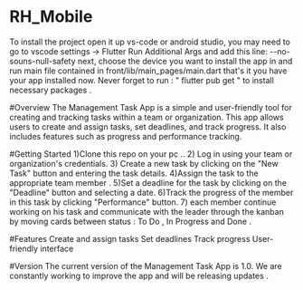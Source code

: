 # RH_Mobile
To install the project open it up vs-code or android studio,
you may need to go to vscode settings -> Flutter Run Additional Args and add this line: --no-souns-null-safety
next, choose the device you want to install the app in and run main file contained in front/lib/main_pages/main.dart
that's it you have your app installed now.
Never forget to run : " flutter pub get " to install necessary packages .

#Overview
The Management Task App is a simple and user-friendly tool for creating and tracking tasks within a team or organization. This app allows users to create and assign tasks, set deadlines, and track progress. It also includes features such as progress and performance tracking.

#Getting Started
1)Clone this repo on your pc ..
2) Log in using your team or organization's credentials.
3) Create a new task by clicking on the "New Task" button and entering the task details.
4)Assign the task to the appropriate team member . 
5)Set a deadline for the task by clicking on the "Deadline" button and selecting a date.
6)Track the progress of the member in this task by clicking "Performance" button.
7) each member continue working on his task and communicate with the leader through the kanban by moving cards between status : To Do , In Progress and Done .

#Features
Create and assign tasks
Set deadlines
Track progress
User-friendly interface

#Version
The current version of the Management Task App is 1.0. We are constantly working to improve the app and will be releasing updates .

